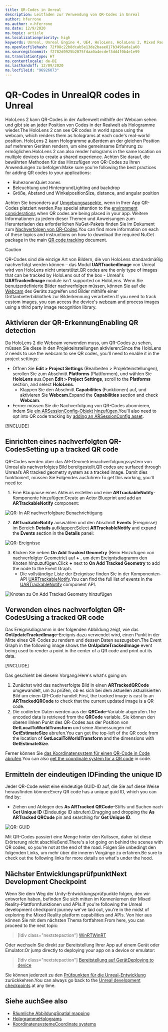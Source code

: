 ```yaml
---
title: QR-Codes in Unreal
description: Leitfaden zur Verwendung von QR-Codes in Unreal
author: hferrone
ms.author: v-hferrone
ms.date: 12/9/2020
ms.topic: article
ms.localizationpriority: high
keywords: Unreal, Unreal Engine 4, UE4, HoloLens, HoloLens 2, Mixed Reality, Entwicklung, Features, Dokumentation, Leitfäden, Hologramme, QR-Codes, Mixed Reality-Headset Windows Mixed Reality-Headset, Virtual Reality-Headset
ms.openlocfilehash: 72f08c22b8dcab5e13de2baae817b3496ada1a60
ms.sourcegitcommit: f2782d0925b2075fdaa0a4ecdef3dd4f0b4e1e99
ms.translationtype: HT
ms.contentlocale: de-DE
ms.lasthandoff: 12/09/2020
ms.locfileid: "96926073"
---
```

# <a name="qr-codes-in-unreal"></a><span data-ttu-id="1cd41-104">QR-Codes in Unreal</span><span class="sxs-lookup"><span data-stu-id="1cd41-104">QR codes in Unreal</span></span>

<span data-ttu-id="1cd41-105">HoloLens 2 kann QR-Codes in der Außenwelt mithilfe der Webcam sehen und gibt sie an jeder Position von Codes in der Realwelt als Hologramme wieder.</span><span class="sxs-lookup"><span data-stu-id="1cd41-105">The HoloLens 2 can see QR codes in world space using the webcam, which renders them as holograms at each code's real-world position.</span></span> <span data-ttu-id="1cd41-106">HoloLens 2 kann Hologramme außerdem an der gleichen Position auf mehreren Geräten rendern, um eine gemeinsame Erfahrung zu ermöglichen.</span><span class="sxs-lookup"><span data-stu-id="1cd41-106">HoloLens 2 can also render holograms in the same location on multiple devices to create a shared experience.</span></span> <span data-ttu-id="1cd41-107">Achten Sie darauf, die bewährten Methoden für das Hinzufügen von QR-Codes zu Ihren Anwendungen zu befolgen:</span><span class="sxs-lookup"><span data-stu-id="1cd41-107">Make sure you're following the best practices for adding QR codes to your applications:</span></span>

- <span data-ttu-id="1cd41-108">Ruhezonen</span><span class="sxs-lookup"><span data-stu-id="1cd41-108">Quiet zones</span></span>
- <span data-ttu-id="1cd41-109">Beleuchtung und Hintergrund</span><span class="sxs-lookup"><span data-stu-id="1cd41-109">Lighting and backdrop</span></span>
- <span data-ttu-id="1cd41-110">Größe, Abstand und Winkelposition</span><span class="sxs-lookup"><span data-stu-id="1cd41-110">Size, distance, and angular position</span></span>

<span data-ttu-id="1cd41-111">Achten Sie besonders auf [Umgebungsaspekte](../../environment-considerations-for-hololens.md), wenn in Ihrer App QR-Codes platziert werden.</span><span class="sxs-lookup"><span data-stu-id="1cd41-111">Pay special attention to the [environment considerations](../../environment-considerations-for-hololens.md) when QR codes are being placed in your app.</span></span> <span data-ttu-id="1cd41-112">Weitere Informationen zu jedem dieser Themen und Anweisungen zum Herunterladen des erforderlichen NuGet-Pakets finden Sie im Dokument zum [Nachverfolgen von QR-Codes](../platform-capabilities-and-apis/qr-code-tracking.md).</span><span class="sxs-lookup"><span data-stu-id="1cd41-112">You can find more information on each of these topics and instructions on how to download the required NuGet package in the main [QR code tracking](../platform-capabilities-and-apis/qr-code-tracking.md) document.</span></span>

> [!CAUTION]
> <span data-ttu-id="1cd41-113">QR-Codes sind die einzige Art von Bildern, die von HoloLens standardmäßig nachverfolgt werden können – das Modul **UARTrackedImage** von Unreal wird von HoloLens nicht unterstützt.</span><span class="sxs-lookup"><span data-stu-id="1cd41-113">QR codes are the only type of images that can be tracked by HoloLens out of the box - Unreal's **UARTrackedImage** module isn't supported on HoloLens.</span></span> <span data-ttu-id="1cd41-114">Wenn Sie benutzerdefinierte Bilder nachverfolgen müssen, können Sie auf die [Webcam](unreal-hololens-camera.md) des Geräts zugreifen und Bilder mithilfe einer Drittanbieterbibliothek zur Bilderkennung verarbeiten.</span><span class="sxs-lookup"><span data-stu-id="1cd41-114">If you need to track custom images, you can access the device's [webcam](unreal-hololens-camera.md) and process images using a third party image recognition library.</span></span> 

## <a name="enabling-qr-detection"></a><span data-ttu-id="1cd41-115">Aktivieren der QR-Erkennung</span><span class="sxs-lookup"><span data-stu-id="1cd41-115">Enabling QR detection</span></span>
<span data-ttu-id="1cd41-116">Da HoloLens 2 die Webcam verwenden muss, um QR-Codes zu sehen, müssen Sie diese in den Projekteinstellungen aktivieren:</span><span class="sxs-lookup"><span data-stu-id="1cd41-116">Since the HoloLens 2 needs to use the webcam to see QR codes, you'll need to enable it in the project settings:</span></span>
- <span data-ttu-id="1cd41-117">Öffnen Sie **Edit > Project Settings** (Bearbeiten > Projekteinstellungen), scrollen Sie zum Abschnitt **Platforms** (Plattformen), und wählen Sie **HoloLens** aus.</span><span class="sxs-lookup"><span data-stu-id="1cd41-117">Open **Edit > Project Settings**, scroll to the **Platforms** section, and select **HoloLens**.</span></span>
    + <span data-ttu-id="1cd41-118">Klappen Sie den Abschnitt **Capabilities** (Funktionen) auf, und aktivieren Sie **Webcam**.</span><span class="sxs-lookup"><span data-stu-id="1cd41-118">Expand the **Capabilities** section and check **Webcam**.</span></span>  
- <span data-ttu-id="1cd41-119">Ferner müssen Sie die Nachverfolgung von QR-Codes abonnieren, indem Sie [ein ARSessionConfig-Objekt hinzufügen](https://docs.microsoft.com/windows/mixed-reality/unreal-uxt-ch3#adding-the-session-asset).</span><span class="sxs-lookup"><span data-stu-id="1cd41-119">You'll also need to opt into QR code tracking by [adding an ARSessionConfig asset](https://docs.microsoft.com/windows/mixed-reality/unreal-uxt-ch3#adding-the-session-asset).</span></span>

[!INCLUDE[](includes/tabs-qr-codes-1.md)]

## <a name="setting-up-a-tracked-qr-code"></a><span data-ttu-id="1cd41-120">Einrichten eines nachverfolgten QR-Codes</span><span class="sxs-lookup"><span data-stu-id="1cd41-120">Setting up a tracked QR code</span></span>

<span data-ttu-id="1cd41-121">QR-Codes werden über das AR-Geometrienachverfolgungssystem von Unreal als nachverfolgtes Bild bereitgestellt.</span><span class="sxs-lookup"><span data-stu-id="1cd41-121">QR codes are surfaced through Unreal’s AR tracked geometry system as a tracked image.</span></span> <span data-ttu-id="1cd41-122">Damit dies funktioniert, müssen Sie Folgendes ausführen:</span><span class="sxs-lookup"><span data-stu-id="1cd41-122">To get this working, you'll need to:</span></span>
1. <span data-ttu-id="1cd41-123">Eine Blaupause eines Akteurs erstellen und eine **ARTrackableNotify**-Komponente hinzufügen:</span><span class="sxs-lookup"><span data-stu-id="1cd41-123">Create an Actor Blueprint and add an **ARTrackableNotify** component:</span></span>

![QR: In AR nachverfolgbare Benachrichtigung](images/unreal-spatialmapping-artrackablenotify.PNG)

2. <span data-ttu-id="1cd41-125">**ARTrackableNotify** auswählen und den Abschnitt **Events** (Ereignisse) im Bereich **Details** aufklappen:</span><span class="sxs-lookup"><span data-stu-id="1cd41-125">Select **ARTrackableNotify** and expand the **Events** section in the **Details** panel:</span></span>

![QR: Ereignisse](images/unreal-spatialmapping-events.PNG)

3. <span data-ttu-id="1cd41-127">Klicken Sie neben **On Add Tracked Geometry** (Beim Hinzufügen von nachverfolgter Geometrie) auf **+** , um dem Ereignisdiagramm den Knoten hinzuzufügen.</span><span class="sxs-lookup"><span data-stu-id="1cd41-127">Click **+** next to **On Add Tracked Geometry** to add the node to the Event Graph.</span></span>
    - <span data-ttu-id="1cd41-128">Die vollständige Liste der Ereignisse finden Sie in der Komponenten-API [UARTrackableNotify](https://docs.unrealengine.com/API/Runtime/AugmentedReality/UARTrackableNotifyComponent/index.html).</span><span class="sxs-lookup"><span data-stu-id="1cd41-128">You can find the full list of events in the [UARTrackableNotify](https://docs.unrealengine.com/API/Runtime/AugmentedReality/UARTrackableNotifyComponent/index.html) component API.</span></span>

![Knoten zu On Add Tracked Geometry hinzufügen](images/unreal-qr-codes-tracked-geometry.png)

## <a name="using-a-tracked-qr-code"></a><span data-ttu-id="1cd41-130">Verwenden eines nachverfolgten QR-Codes</span><span class="sxs-lookup"><span data-stu-id="1cd41-130">Using a tracked QR code</span></span>
<span data-ttu-id="1cd41-131">Das Ereignisdiagramm in der folgenden Abbildung zeigt, wie das **OnUpdateTrackedImage**-Ereignis dazu verwendet wird, einen Punkt in der Mitte eines QR-Codes zu rendern und dessen Daten auszugeben.</span><span class="sxs-lookup"><span data-stu-id="1cd41-131">The Event Graph in the following image shows the **OnUpdateTrackedImage** event being used to render a point in the center of a QR code and print out its data.</span></span>

[!INCLUDE[](includes/tabs-qr-codes-2.md)]

<span data-ttu-id="1cd41-132">Das geschieht bei diesem Vorgang:</span><span class="sxs-lookup"><span data-stu-id="1cd41-132">Here's what's going on:</span></span>
1. <span data-ttu-id="1cd41-133">Zunächst wird das nachverfolgte Bild in einen **ARTrackedQRCode** umgewandelt, um zu prüfen, ob es sich bei dem aktuellen aktualisierten Bild um einen QR-Code handelt.</span><span class="sxs-lookup"><span data-stu-id="1cd41-133">First, the tracked image is cast to an **ARTrackedQRCode** to check that the current updated image is a QR code.</span></span>  
2. <span data-ttu-id="1cd41-134">Die codierten Daten werden aus der **QRCode**-Variable abgerufen.</span><span class="sxs-lookup"><span data-stu-id="1cd41-134">The encoded data is retrieved from the **QRCode** variable.</span></span> <span data-ttu-id="1cd41-135">Sie können den oberen linken Punkt des QR-Codes aus der Position von **GetLocalToWorldTransform** und seine Abmessungen mit **GetEstimateSize** abrufen.</span><span class="sxs-lookup"><span data-stu-id="1cd41-135">You can get the top-left of the QR code from the location of **GetLocalToWorldTransform** and the dimensions with **GetEstimateSize**.</span></span>

<span data-ttu-id="1cd41-136">Ferner können Sie [das Koordinatensystem für einen QR-Code in Code abrufen](https://docs.microsoft.com/windows/mixed-reality/qr-code-tracking#getting-the-coordinate-system-for-a-qr-code).</span><span class="sxs-lookup"><span data-stu-id="1cd41-136">You can also [get the coordinate system for a QR code](https://docs.microsoft.com/windows/mixed-reality/qr-code-tracking#getting-the-coordinate-system-for-a-qr-code) in code.</span></span>

## <a name="finding-the-unique-id"></a><span data-ttu-id="1cd41-137">Ermitteln der eindeutigen ID</span><span class="sxs-lookup"><span data-stu-id="1cd41-137">Finding the unique ID</span></span>
<span data-ttu-id="1cd41-138">Jeder QR-Code weist eine eindeutige GUID-ID auf, die Sie auf diese Weise herausfinden können:</span><span class="sxs-lookup"><span data-stu-id="1cd41-138">Every QR code has a unique guid ID, which you can find by:</span></span>
- <span data-ttu-id="1cd41-139">Ziehen und Ablegen des **As ARTracked QRCode**-Stifts und Suchen nach **Get Unique ID** (Eindeutige ID abrufen).</span><span class="sxs-lookup"><span data-stu-id="1cd41-139">Dragging and dropping the **As ARTracked QRCode**  pin and searching for **Get Unique ID**.</span></span>

![QR: GUID](images/unreal-qr-guid.PNG)

<span data-ttu-id="1cd41-141">Mit QR-Codes passiert eine Menge hinter den Kulissen, daher ist diese Erörterung nicht abschließend.</span><span class="sxs-lookup"><span data-stu-id="1cd41-141">There's a lot going on behind the scenes with QR codes, so you're not at the end of the road.</span></span> <span data-ttu-id="1cd41-142">Folgen Sie unbedingt den folgenden Links, um mehr über die inneren Vorgänge zu erfahren.</span><span class="sxs-lookup"><span data-stu-id="1cd41-142">Be sure to check out the following links for more details on what's under the hood.</span></span>

## <a name="next-development-checkpoint"></a><span data-ttu-id="1cd41-143">Nächster Entwicklungsprüfpunkt</span><span class="sxs-lookup"><span data-stu-id="1cd41-143">Next Development Checkpoint</span></span>

<span data-ttu-id="1cd41-144">Wenn Sie dem Weg der Unity-Entwicklungsprüfpunkte folgen, den wir entworfen haben, befinden Sie sich mitten im Kennenlernen der Mixed Reality-Plattformfunktionen und APIs.</span><span class="sxs-lookup"><span data-stu-id="1cd41-144">If you're following the Unreal development checkpoint journey we've laid out, you're in the midst of exploring the Mixed Reality platform capabilities and APIs.</span></span> <span data-ttu-id="1cd41-145">Von hier aus können Sie mit dem nächsten Thema fortfahren:</span><span class="sxs-lookup"><span data-stu-id="1cd41-145">From here, you can proceed to the next topic:</span></span>

> [!div class="nextstepaction"]
> [<span data-ttu-id="1cd41-146">WinRT</span><span class="sxs-lookup"><span data-stu-id="1cd41-146">WinRT</span></span>](unreal-winRT.md)

<span data-ttu-id="1cd41-147">Oder wechseln Sie direkt zur Bereitstellung Ihrer App auf einem Gerät oder Emulator:</span><span class="sxs-lookup"><span data-stu-id="1cd41-147">Or jump directly to deploying your app on a device or emulator:</span></span>

> [!div class="nextstepaction"]
> [<span data-ttu-id="1cd41-148">Bereitstellung auf Gerät</span><span class="sxs-lookup"><span data-stu-id="1cd41-148">Deploying to device</span></span>](unreal-deploying.md)

<span data-ttu-id="1cd41-149">Sie können jederzeit zu den [Prüfpunkten für die Unreal-Entwicklung](unreal-development-overview.md#3-platform-capabilities-and-apis) zurückkehren.</span><span class="sxs-lookup"><span data-stu-id="1cd41-149">You can always go back to the [Unreal development checkpoints](unreal-development-overview.md#3-platform-capabilities-and-apis) at any time.</span></span>

## <a name="see-also"></a><span data-ttu-id="1cd41-150">Siehe auch</span><span class="sxs-lookup"><span data-stu-id="1cd41-150">See also</span></span>
* [<span data-ttu-id="1cd41-151">Räumliche Abbildung</span><span class="sxs-lookup"><span data-stu-id="1cd41-151">Spatial mapping</span></span>](../../design/spatial-mapping.md)
* [<span data-ttu-id="1cd41-152">Hologramme</span><span class="sxs-lookup"><span data-stu-id="1cd41-152">Holograms</span></span>](../../discover/hologram.md)
* [<span data-ttu-id="1cd41-153">Koordinatensysteme</span><span class="sxs-lookup"><span data-stu-id="1cd41-153">Coordinate systems</span></span>](../../design/coordinate-systems.md)
